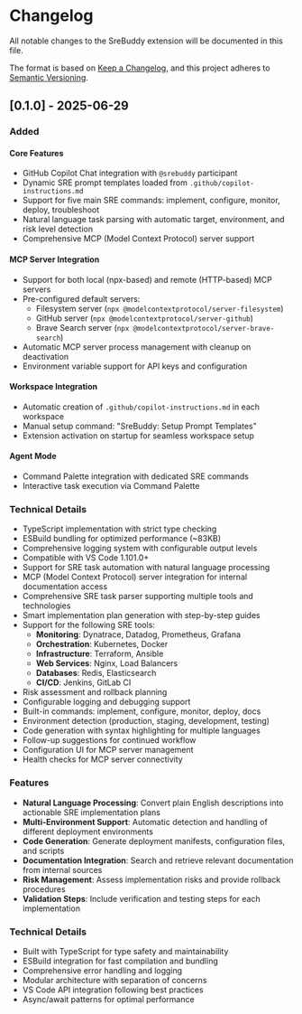 # Changelog

All notable changes to the SreBuddy extension will be documented in this file.

The format is based on [Keep a Changelog](https://keepachangelog.com/en/1.0.0/),
and this project adheres to [Semantic Versioning](https://semver.org/spec/v2.0.0.html).

## [0.1.0] - 2025-06-29

### Added

#### Core Features

- GitHub Copilot Chat integration with `@srebuddy` participant
- Dynamic SRE prompt templates loaded from `.github/copilot-instructions.md`
- Support for five main SRE commands: implement, configure, monitor, deploy, troubleshoot
- Natural language task parsing with automatic target, environment, and risk level detection
- Comprehensive MCP (Model Context Protocol) server support

#### MCP Server Integration

- Support for both local (npx-based) and remote (HTTP-based) MCP servers
- Pre-configured default servers:
  - Filesystem server (`npx @modelcontextprotocol/server-filesystem`)
  - GitHub server (`npx @modelcontextprotocol/server-github`)
  - Brave Search server (`npx @modelcontextprotocol/server-brave-search`)
- Automatic MCP server process management with cleanup on deactivation
- Environment variable support for API keys and configuration

#### Workspace Integration

- Automatic creation of `.github/copilot-instructions.md` in each workspace
- Manual setup command: "SreBuddy: Setup Prompt Templates"
- Extension activation on startup for seamless workspace setup

#### Agent Mode

- Command Palette integration with dedicated SRE commands
- Interactive task execution via Command Palette

### Technical Details

- TypeScript implementation with strict type checking
- ESBuild bundling for optimized performance (~83KB)
- Comprehensive logging system with configurable output levels
- Compatible with VS Code 1.101.0+
- Support for SRE task automation with natural language processing
- MCP (Model Context Protocol) server integration for internal documentation access
- Comprehensive SRE task parser supporting multiple tools and technologies
- Smart implementation plan generation with step-by-step guides
- Support for the following SRE tools:
  - **Monitoring**: Dynatrace, Datadog, Prometheus, Grafana
  - **Orchestration**: Kubernetes, Docker
  - **Infrastructure**: Terraform, Ansible
  - **Web Services**: Nginx, Load Balancers
  - **Databases**: Redis, Elasticsearch
  - **CI/CD**: Jenkins, GitLab CI
- Risk assessment and rollback planning
- Configurable logging and debugging support
- Built-in commands: implement, configure, monitor, deploy, docs
- Environment detection (production, staging, development, testing)
- Code generation with syntax highlighting for multiple languages
- Follow-up suggestions for continued workflow
- Configuration UI for MCP server management
- Health checks for MCP server connectivity

### Features

- **Natural Language Processing**: Convert plain English descriptions into actionable SRE implementation plans
- **Multi-Environment Support**: Automatic detection and handling of different deployment environments
- **Code Generation**: Generate deployment manifests, configuration files, and scripts
- **Documentation Integration**: Search and retrieve relevant documentation from internal sources
- **Risk Management**: Assess implementation risks and provide rollback procedures
- **Validation Steps**: Include verification and testing steps for each implementation

### Technical Details

- Built with TypeScript for type safety and maintainability
- ESBuild integration for fast compilation and bundling
- Comprehensive error handling and logging
- Modular architecture with separation of concerns
- VS Code API integration following best practices
- Async/await patterns for optimal performance
